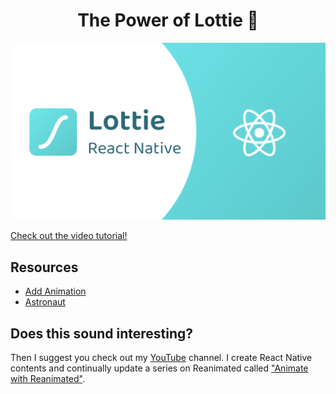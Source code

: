 <h1 align="center">
The Power of Lottie 🌟
</h1>

<a href="https://youtu.be/fLbtTL0rOcU" target="_blank">
    <img src="https://github.com/enzomanuelmangano/the-power-of-lottie/blob/main/.assets/the-power-of-lottie.png" title="the-power-of-lottie">
</a>

[Check out the video tutorial!](https://youtu.be/fLbtTL0rOcU)

## Resources

- [Add Animation](https://lottiefiles.com/9788-add-new)
- [Astronaut](https://lottiefiles.com/51382-astronaut-light-theme)

## Does this sound interesting?

Then I suggest you check out my [YouTube](https://www.youtube.com/c/Reactiive) channel. I create React Native contents and continually update a series on Reanimated called ["Animate with Reanimated"](https://github.com/enzomanuelmangano/animate-with-reanimated).
